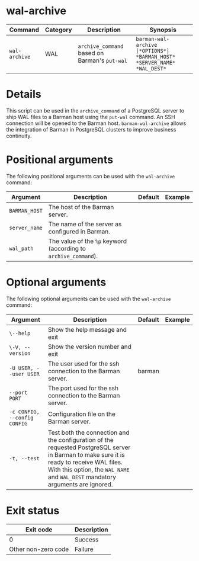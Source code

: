 # wal-archive

|**Command** | **Category** |  **Description**| **Synopsis**|
|------------|--------------|-----------------|----------|
|`wal-archive`|WAL|`archive_command` based on Barman's `put-wal`|`barman-wal-archive [*OPTIONS*] *BARMAN_HOST* *SERVER_NAME* *WAL_DEST*`|


# Details
This script can be used in the `archive_command` of a PostgreSQL server to ship WAL files to a Barman host using the `put-wal` command. An SSH connection will be opened to the Barman host. `barman-wal-archive` allows the integration of Barman in PostgreSQL clusters to improve business continuity.


# Positional arguments

The following positional arguments can be used with the `wal-archive` command:

|**Argument**|**Description**|**Default**|**Example**|
|------------|---------------|-----------|-----------|
|`BARMAN_HOST`|The host of the Barman server.| | |
|`server_name`|The name of the server as configured in Barman.| | |
|`wal_path`|The value of the `%p` keyword (according to `archive_command`).| | |

# Optional arguments

The following optional arguments can be used with the `wal-archive` command:

|**Argument**|**Description**|**Default**|**Example**|
|------------|---------------|-----------|-----------|
|`\--help`|Show the help message and exit| | |
|`\-V, --version`|Show the version number and exit| | |
|`-U USER, --user USER`|The user used for the ssh connection to the Barman server.|barman| |
|`--port PORT`|The port used for the ssh connection to the Barman server.| | |
|`-c CONFIG, --config CONFIG`|Configuration file on the Barman server.| | |
|`-t, --test`|Test both the connection and the configuration of the requested PostgreSQL server in Barman to make sure it is ready to receive WAL files. With this option, the `WAL_NAME` and `WAL_DEST` mandatory arguments are ignored.| | |



# Exit status

|**Exit code**|**Description**|
|-------------|---------------|
|0|Success|
|Other non-zero code|Failure|


